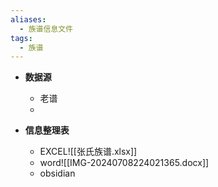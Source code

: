 ```yaml
---
aliases:
  - 族谱信息文件
tags:
  - 族谱
---
```

 - **数据源**
	- 老谱
	- 

- **信息整理表**
	- EXCEL![[张氏族谱.xlsx]]
	- word![[IMG-20240708224021365.docx]]
	- obsidian